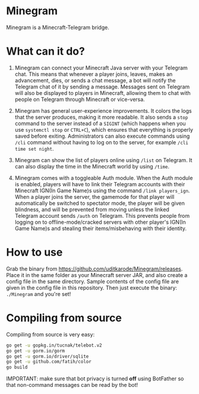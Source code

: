 # Minegram
Minegram is a Minecraft-Telegram bridge.
    
# What can it do?
1) Minegram can connect your Minecraft Java server with your Telegram chat. This means that whenever a player joins, leaves, makes an advancement, dies, or sends a chat message, a bot will notify the Telegram chat of it by sending a message. Messages sent on Telegram will also be displayed to players in Minecraft, allowing them to chat with people on Telegram through Minecraft or vice-versa.
    
2) Minegram has general user-experience improvements. It colors the logs that the server produces, making it more readable. It also sends a `stop` command to the server instead of a `SIGINT` (which happens when you use `systemctl stop` or `CTRL+C`), which ensures that everything is properly saved before exiting. Administrators can also execute commands using `/cli` command without having to log on to the server, for example `/cli time set night`.

3) Minegram can show the list of players online using `/list` on Telegram. It can also display the time in the Minecraft world by using `/time`.
  
4) Minegram comes with a toggleable Auth module. When the Auth module is enabled, players will have to link their Telegram accounts with their Minecraft IGN(In Game Name)s using the command `/link players_ign`. When a player joins the server, the gamemode for that player will automatically be switched to spectator mode, the player will be given blindness, and will be prevented from moving unless the linked Telegram account sends `/auth` on Telegram. This prevents people from logging on to offline-mode/cracked servers with other player's IGN(In Game Name)s and stealing their items/misbehaving with their identity.
  
# How to use
Grab the binary from https://github.com/uditkarode/Minegram/releases. Place it in the same folder as your Minecraft server JAR,  and also create a config file in the same directory. Sample contents of the config file are given in the config file in this repository.
Then just execute the binary: `./Minegram` and you're set!
  
# Compiling from source
Compiling from source is very easy:  
  
```bash
go get -u gopkg.in/tucnak/telebot.v2
go get -u gorm.io/gorm
go get -u gorm.io/driver/sqlite
go get -u github.com/fatih/color
go build
```
  
IMPORTANT: make sure that bot privacy is turned **off** using BotFather so that non-command messages can be read by the bot!
